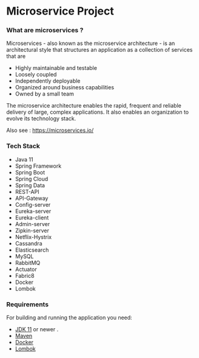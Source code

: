 # Microservice Project

### What are microservices ? 

Microservices - also known as the microservice architecture - is an architectural style that structures an application as a collection of services that are
 - Highly maintainable and testable
 - Loosely coupled
 - Independently deployable
 - Organized around business capabilities
 - Owned by a small team
 
The microservice architecture enables the rapid, frequent and reliable delivery of large, complex applications. It also enables an organization to evolve its technology stack.

Also see : https://microservices.io/

### Tech Stack 
 - Java 11
 - Spring Framework
 - Spring Boot
 - Spring Cloud
 - Spring Data
 - REST-API
 - API-Gateway
 - Config-server
 - Eureka-server
 - Eureka-client
 - Admin-server
 - Zipkin-server
 - Netflix-Hystrix
 - Cassandra
 - Elasticsearch
 - MySQL
 - RabbitMQ
 - Actuator
 - Fabric8
 - Docker
 - Lombok
 
 
### Requirements

For building and running the application you need:
- [JDK 11](https://www.oracle.com/java/technologies/javase-jdk11-downloads.html) or newer . 
- [Maven](https://maven.apache.org)
- [Docker](https://www.docker.com/)
- [Lombok](https://projectlombok.org/)


